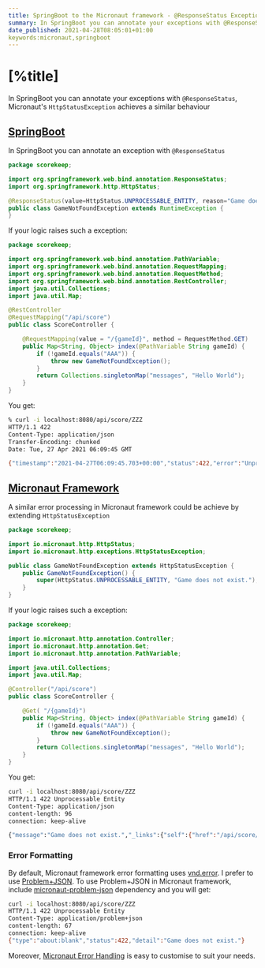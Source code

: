 ```yaml
---
title: SpringBoot to the Micronaut framework - @ResponseStatus Exception
summary: In SpringBoot you can annotate your exceptions with @ResponseStatus, Micronaut's HttpStatusException achieves a similar behaviour
date_published: 2021-04-28T08:05:01+01:00
keywords:micronaut,springboot
---
```


# [%title]

In SpringBoot you can annotate your exceptions with `@ResponseStatus`, Micronaut's `HttpStatusException` achieves a similar behaviour

## [SpringBoot](https://spring.io/projects/spring-boot)

In SpringBoot you can annotate an exception with `@ResponseStatus`

```java
package scorekeep;

import org.springframework.web.bind.annotation.ResponseStatus;
import org.springframework.http.HttpStatus;

@ResponseStatus(value=HttpStatus.UNPROCESSABLE_ENTITY, reason="Game does not exist.")
public class GameNotFoundException extends RuntimeException {
}
```

If your logic raises such a exception:


```java
package scorekeep;

import org.springframework.web.bind.annotation.PathVariable;
import org.springframework.web.bind.annotation.RequestMapping;
import org.springframework.web.bind.annotation.RequestMethod;
import org.springframework.web.bind.annotation.RestController;
import java.util.Collections;
import java.util.Map;

@RestController
@RequestMapping("/api/score")
public class ScoreController {

	@RequestMapping(value = "/{gameId}", method = RequestMethod.GET)
	public Map<String, Object> index(@PathVariable String gameId) {
		if (!gameId.equals("AAA")) {
			throw new GameNotFoundException();
		}
		return Collections.singletonMap("messages", "Hello World");
	}
}
```

You get:

```bash
% curl -i localhost:8080/api/score/ZZZ
HTTP/1.1 422 
Content-Type: application/json
Transfer-Encoding: chunked
Date: Tue, 27 Apr 2021 06:09:45 GMT

{"timestamp":"2021-04-27T06:09:45.703+00:00","status":422,"error":"Unprocessable Entity","message":"","path":"/api/score/ZZZ"}
```


## [Micronaut Framework](https:/micronaut.io)

A similar error processing in Micronaut framework could be achieve by extending `HttpStatusException`

```java
package scorekeep;

import io.micronaut.http.HttpStatus;
import io.micronaut.http.exceptions.HttpStatusException;

public class GameNotFoundException extends HttpStatusException {
	public GameNotFoundException() {
		super(HttpStatus.UNPROCESSABLE_ENTITY, "Game does not exist.");
	}
}
```

If your logic raises such a exception:

```java
package scorekeep;

import io.micronaut.http.annotation.Controller;
import io.micronaut.http.annotation.Get;
import io.micronaut.http.annotation.PathVariable;

import java.util.Collections;
import java.util.Map;

@Controller("/api/score")
public class ScoreController {

	@Get( "/{gameId}")
	public Map<String, Object> index(@PathVariable String gameId) {
		if (!gameId.equals("AAA")) {
			throw new GameNotFoundException();
		}
		return Collections.singletonMap("messages", "Hello World");
	}
}
```

You get:

```bash
curl -i localhost:8080/api/score/ZZZ
HTTP/1.1 422 Unprocessable Entity
Content-Type: application/json
content-length: 96
connection: keep-alive

{"message":"Game does not exist.","_links":{"self":{"href":"/api/score/ZZZ","templated":false}}}%  
```

### Error Formatting

By default, Micronaut framework error formatting uses [vnd.error](https://github.com/blongden/vnd.error). I prefer to use [Problem+JSON](https://tools.ietf.org/html/rfc7807). To use Problem+JSON in Micronaut framework, include [micronaut-problem-json](https://micronaut-projects.github.io/micronaut-problem-json/snapshot/guide/) dependency and you will get:

```bash
curl -i localhost:8080/api/score/ZZZ
HTTP/1.1 422 Unprocessable Entity
Content-Type: application/problem+json
content-length: 67
connection: keep-alive
{"type":"about:blank","status":422,"detail":"Game does not exist."}
```

Moreover, [Micronaut Error Handling](https://docs.micronaut.io/latest/guide/#exceptionHandler) is easy to customise to suit your needs.
